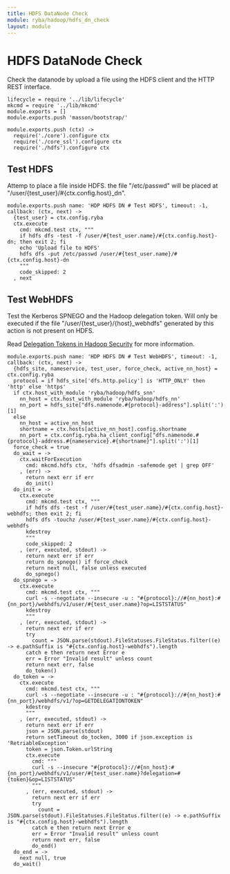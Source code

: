 ```yaml
---
title: HDFS DataNode Check
module: ryba/hadoop/hdfs_dn_check
layout: module
---
```


# HDFS DataNode Check

Check the datanode by upload a file using the HDFS client and the HTTP REST
interface.

    lifecycle = require '../lib/lifecycle'
    mkcmd = require '../lib/mkcmd'
    module.exports = []
    module.exports.push 'masson/bootstrap/'

    module.exports.push (ctx) ->
      require('./core').configure ctx
      require('./core_ssl').configure ctx
      require('./hdfs').configure ctx

## Test HDFS

Attemp to place a file inside HDFS. the file "/etc/passwd" will be placed at 
"/user/{test\_user}/#{ctx.config.host}\_dn".

    module.exports.push name: 'HDP HDFS DN # Test HDFS', timeout: -1, callback: (ctx, next) ->
      {test_user} = ctx.config.ryba
      ctx.execute
        cmd: mkcmd.test ctx, """
        if hdfs dfs -test -f /user/#{test_user.name}/#{ctx.config.host}-dn; then exit 2; fi
        echo 'Upload file to HDFS'
        hdfs dfs -put /etc/passwd /user/#{test_user.name}/#{ctx.config.host}-dn
        """
        code_skipped: 2
      , next

## Test WebHDFS

Test the Kerberos SPNEGO and the Hadoop delegation token. Will only be 
executed if the file "/user/{test\_user}/{host}\_webhdfs" generated by this action 
is not present on HDFS.

Read [Delegation Tokens in Hadoop Security](http://www.kodkast.com/blogs/hadoop/delegation-tokens-in-hadoop-security) 
for more information.

    module.exports.push name: 'HDP HDFS DN # Test WebHDFS', timeout: -1, callback: (ctx, next) ->
      {hdfs_site, nameservice, test_user, force_check, active_nn_host} = ctx.config.ryba
      protocol = if hdfs_site['dfs.http.policy'] is 'HTTP_ONLY' then 'http' else 'https'
      if ctx.host_with_module 'ryba/hadoop/hdfs_snn'
        nn_host = ctx.host_with_module 'ryba/hadoop/hdfs_nn'
        nn_port = hdfs_site["dfs.namenode.#{protocol}-address"].split(':')[1]
      else
        nn_host = active_nn_host
        shortname = ctx.hosts[active_nn_host].config.shortname
        nn_port = ctx.config.ryba.ha_client_config["dfs.namenode.#{protocol}-address.#{nameservice}.#{shortname}"].split(':')[1]
      force_check = true
      do_wait = ->
        ctx.waitForExecution
          cmd: mkcmd.hdfs ctx, 'hdfs dfsadmin -safemode get | grep OFF'
        , (err) ->
          return next err if err
          do_init()
      do_init = ->
        ctx.execute
          cmd: mkcmd.test ctx, """
          if hdfs dfs -test -f /user/#{test_user.name}/#{ctx.config.host}-webhdfs; then exit 2; fi
          hdfs dfs -touchz /user/#{test_user.name}/#{ctx.config.host}-webhdfs
          kdestroy
          """
          code_skipped: 2
        , (err, executed, stdout) ->
          return next err if err
          return do_spnego() if force_check
          return next null, false unless executed
          do_spnego()
      do_spnego = ->
        ctx.execute
          cmd: mkcmd.test ctx, """
          curl -s --negotiate --insecure -u : "#{protocol}://#{nn_host}:#{nn_port}/webhdfs/v1/user/#{test_user.name}?op=LISTSTATUS"
          kdestroy
          """
        , (err, executed, stdout) ->
          return next err if err
          try
            count = JSON.parse(stdout).FileStatuses.FileStatus.filter((e) -> e.pathSuffix is "#{ctx.config.host}-webhdfs").length
          catch e then return next Error e
          err = Error "Invalid result" unless count
          return next err, false
          do_token()
      do_token = ->
        ctx.execute
          cmd: mkcmd.test ctx, """
          curl -s --negotiate --insecure -u : "#{protocol}://#{nn_host}:#{nn_port}/webhdfs/v1/?op=GETDELEGATIONTOKEN"
          kdestroy
          """
        , (err, executed, stdout) ->
          return next err if err
          json = JSON.parse(stdout)
          return setTimeout do_tocken, 3000 if json.exception is 'RetriableException'
          token = json.Token.urlString
          ctx.execute
            cmd: """
            curl -s --insecure "#{protocol}://#{nn_host}:#{nn_port}/webhdfs/v1/user/#{test_user.name}?delegation=#{token}&op=LISTSTATUS"
            """
          , (err, executed, stdout) ->
            return next err if err
            try
              count = JSON.parse(stdout).FileStatuses.FileStatus.filter((e) -> e.pathSuffix is "#{ctx.config.host}-webhdfs").length
            catch e then return next Error e
            err = Error "Invalid result" unless count
            return next err, false
            do_end()
      do_end = ->
        next null, true
      do_wait()




